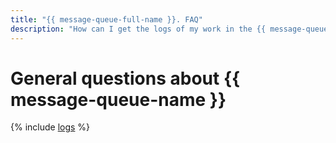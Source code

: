 ```yaml
---
title: "{{ message-queue-full-name }}. FAQ"
description: "How can I get the logs of my work in the {{ message-queue-full-name }}? Answers to this and other questions in this article."
---
```


# General questions about {{ message-queue-name }}

{% include [logs](../../_qa/logs.md) %}
